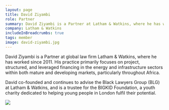```yaml
---
layout: page
title: David Ziyambi
role: Partner
summary: David Ziyambi is a Partner at Latham & Watkins, where he has worked since 2011.
company: Latham & Watkins
includeInBreadcrumbs: true
tags: member
image: david-ziyambi.jpg
---
```


<div class="govuk-grid-row">
  <div class="govuk-grid-column-two-thirds">
  
David Ziyambi is a Partner at global law firm Latham & Watkins, where he has worked since 2011. His practice primarily focuses on project, structured, and leveraged financing in the energy and infrastructure sectors within both mature and developing markets, particularly throughout Africa.  

David co-founded and continues to advise the Black Lawyers Group (BLG) at Latham & Watkins, and is a trustee for the BIGKID Foundation, a youth charity dedicated to helping young people in London fulfil their potential.

  </div>
  <div class="govuk-grid-column-one-third member-page-image"><img src="/images/{{image}}"/></div>
</div>
